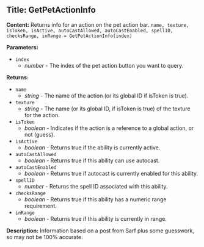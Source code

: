 ## Title: GetPetActionInfo

**Content:**
Returns info for an action on the pet action bar.
`name, texture, isToken, isActive, autoCastAllowed, autoCastEnabled, spellID, checksRange, inRange = GetPetActionInfo(index)`

**Parameters:**
- `index`
  - *number* - The index of the pet action button you want to query.

**Returns:**
- `name`
  - *string* - The name of the action (or its global ID if isToken is true).
- `texture`
  - *string* - The name (or its global ID, if isToken is true) of the texture for the action.
- `isToken`
  - *boolean* - Indicates if the action is a reference to a global action, or not (guess).
- `isActive`
  - *boolean* - Returns true if the ability is currently active.
- `autoCastAllowed`
  - *boolean* - Returns true if this ability can use autocast.
- `autoCastEnabled`
  - *boolean* - Returns true if autocast is currently enabled for this ability.
- `spellID`
  - *number* - Returns the spell ID associated with this ability.
- `checksRange`
  - *boolean* - Returns true if this ability has a numeric range requirement.
- `inRange`
  - *boolean* - Returns true if this ability is currently in range.

**Description:**
Information based on a post from Sarf plus some guesswork, so may not be 100% accurate.